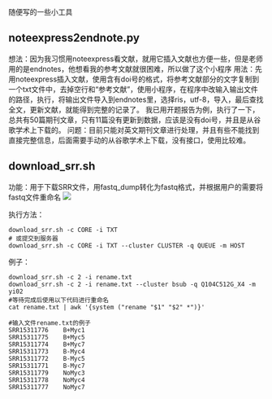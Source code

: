 随便写的一些小工具



## noteexpress2endnote.py

想法：因为我习惯用noteexpress看文献，就用它插入文献也方便一些，但是老师用的是endnotes，他想看我的参考文献就很困难，所以做了这个小程序
用法：先用noteexpress插入文献，使用含有doi号的格式，将参考文献部分的文字复制到一个txt文件中，去掉空行和“参考文献”，使用小程序，在程序中改输入输出文件的路径，执行，将输出文件导入到endnotes里，选择ris，utf-8，导入，最后查找全文，更新文献，就能得到完整的记录了。
我已用开题报告为例，执行了一下，总共有50篇期刊文章，只有11篇没有更新到数据，应该是没有doi号，并且是从谷歌学术上下载的。
问题：目前只能对英文期刊文章进行处理，并且有些不能找到直接完整信息，后面需要手动的从谷歌学术上下载，没有接口，使用比较难。



## download_srr.sh

功能：用于下载SRR文件，用fastq_dump转化为fastq格式，并根据用户的需要将fastq文件重命名
![](https://cdn.nlark.com/yuque/0/2022/jpeg/29486135/1668328628336-068f9478-5589-4407-8f44-bcdcec4bb956.jpeg#averageHue=%23fbfbf8&id=szFY5&originHeight=878&originWidth=1251&originalType=binary&ratio=1&rotation=0&showTitle=false&status=done&style=none&title=)

执行方法：

```
download_srr.sh -c CORE -i TXT
# 或提交到服务器
download_srr.sh -c CORE -i TXT --cluster CLUSTER -q QUEUE -m HOST
```

例子：

```
download_srr.sh -c 2 -i rename.txt
download_srr.sh -c 2 -i rename.txt --cluster bsub -q Q104C512G_X4 -m yi02
#等待完成后使用以下代码进行重命名
cat rename.txt | awk '{system ("rename "$1" "$2" *")}'

#输入文件rename.txt的例子
SRR15311776    B+Myc1
SRR15311775    B+Myc5
SRR15311774    B+Myc7
SRR15311773    B-Myc4
SRR15311772    B-Myc5
SRR15311771    B-Myc7
SRR15311779    NoMyc3
SRR15311778    NoMyc4
SRR15311777    NoMyc7
```
